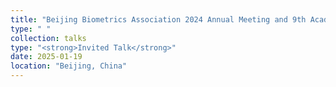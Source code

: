 ```yaml
---
title: "Beijing Biometrics Association 2024 Annual Meeting and 9th Academic Exchange Seminar"
type: " "
collection: talks
type: "<strong>Invited Talk</strong>"
date: 2025-01-19
location: "Beijing, China"
---
```

